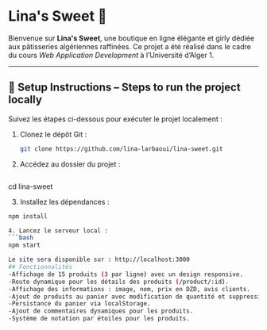 # Lina's Sweet 🍰

Bienvenue sur **Lina's Sweet**, une boutique en ligne élégante et girly dédiée aux pâtisseries algériennes raffinées. Ce projet a été réalisé dans le cadre du cours *Web Application Development* à l’Université d’Alger 1.

---

## 🔧 Setup Instructions – Steps to run the project locally

Suivez les étapes ci-dessous pour exécuter le projet localement :

1. Clonez le dépôt Git :
   ```bash
   git clone https://github.com/lina-larbaoui/lina-sweet.git

2. Accédez au dossier du projet :
   ```bash
cd lina-sweet

3. Installez les dépendances :
  ```bash
npm install

4. Lancez le serveur local :
  ```bash
npm start

Le site sera disponible sur : http://localhost:3000
## Fonctionnalités
-Affichage de 15 produits (3 par ligne) avec un design responsive.
-Route dynamique pour les détails des produits (/product/:id).
-Affichage des informations : image, nom, prix en DZD, avis clients.
-Ajout de produits au panier avec modification de quantité et suppression.
-Persistance du panier via localStorage.
-Ajout de commentaires dynamiques pour les produits.
-Système de notation par étoiles pour les produits.


